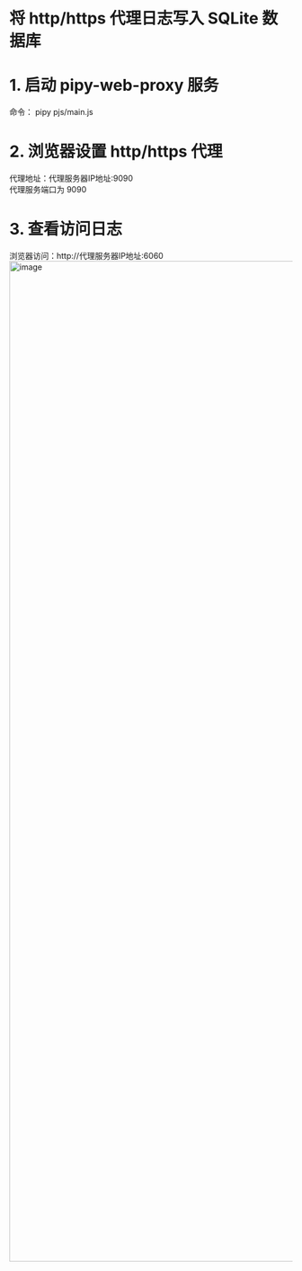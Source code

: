# 将 http/https 代理日志写入 SQLite 数据库    
# 1. 启动 pipy-web-proxy 服务  
命令： pipy pjs/main.js
# 2. 浏览器设置 http/https 代理  
代理地址：代理服务器IP地址:9090  
代理服务端口为 9090  
# 3. 查看访问日志  
浏览器访问：http://代理服务器IP地址:6060  
<img width="1781" alt="image" src="https://github.com/wanpf/pipy-web-proxy/assets/2276200/a7dfefcb-4891-4a6e-acaa-29ba135ae222">
